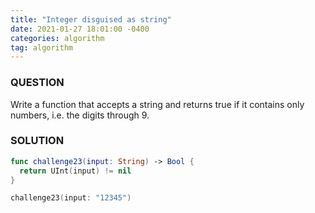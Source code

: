 ```yaml
---
title: "Integer disguised as string"
date: 2021-01-27 18:01:00 -0400
categories: algorithm
tag: algorithm
---
```


### QUESTION
Write a function that accepts a string and returns true if it contains only numbers, i.e. the digits through 9.

### SOLUTION
~~~ swift
func challenge23(input: String) -> Bool {
  return UInt(input) != nil
}

challenge23(input: "12345")
~~~
